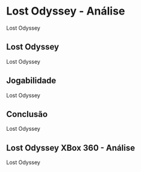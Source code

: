 ---
---

# Lost Odyssey - Análise

Lost Odyssey

## Lost Odyssey

Lost Odyssey

## Jogabilidade

Lost Odyssey

## Conclusão

Lost Odyssey

## Lost Odyssey XBox 360 - Análise

Lost Odyssey
